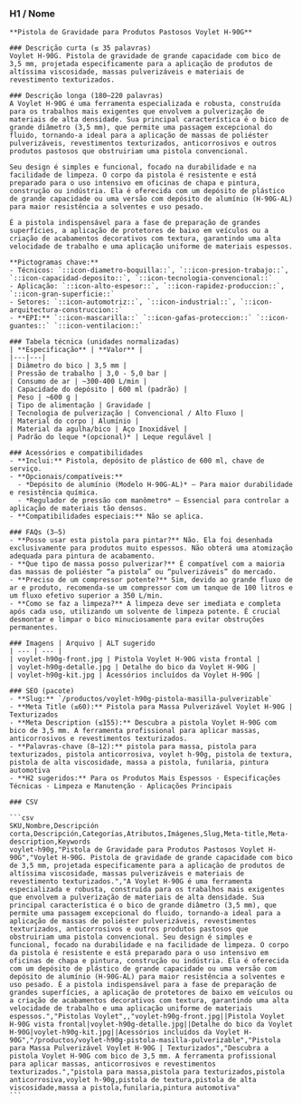 ### H1 / Nome
    **Pistola de Gravidade para Produtos Pastosos Voylet H-90G**

    ### Descrição curta (≤ 35 palavras)
    Voylet H-90G. Pistola de gravidade de grande capacidade com bico de 3,5 mm, projetada especificamente para a aplicação de produtos de altíssima viscosidade, massas pulverizáveis e materiais de revestimento texturizados.

    ### Descrição longa (180–220 palavras)
    A Voylet H-90G é uma ferramenta especializada e robusta, construída para os trabalhos mais exigentes que envolvem a pulverização de materiais de alta densidade. Sua principal característica é o bico de grande diâmetro (3,5 mm), que permite uma passagem excepcional do fluido, tornando-a ideal para a aplicação de massas de poliéster pulverizáveis, revestimentos texturizados, anticorrosivos e outros produtos pastosos que obstruiriam uma pistola convencional.

    Seu design é simples e funcional, focado na durabilidade e na facilidade de limpeza. O corpo da pistola é resistente e está preparado para o uso intensivo em oficinas de chapa e pintura, construção ou indústria. Ela é oferecida com um depósito de plástico de grande capacidade ou uma versão com depósito de alumínio (H-90G-AL) para maior resistência a solventes e uso pesado.

    É a pistola indispensável para a fase de preparação de grandes superfícies, a aplicação de protetores de baixo em veículos ou a criação de acabamentos decorativos com textura, garantindo uma alta velocidade de trabalho e uma aplicação uniforme de materiais espessos.

    **Pictogramas chave:**
    - Técnicos: `::icon-diametro-boquilla::`, `::icon-presion-trabajo::`, `::icon-capacidad-deposito::`, `::icon-tecnologia-convencional::`
    - Aplicação: `::icon-alto-espesor::`, `::icon-rapidez-produccion::`, `::icon-gran-superficie::`
    - Setores: `::icon-automotriz::`, `::icon-industrial::`, `::icon-arquitectura-construccion::`
    - **EPI:** `::icon-mascarilla::` `::icon-gafas-proteccion::` `::icon-guantes::` `::icon-ventilacion::`

    ### Tabela técnica (unidades normalizadas)
    | **Especificação** | **Valor** |
    |---|---|
    | Diâmetro do bico | 3,5 mm |
    | Pressão de trabalho | 3,0 - 5,0 bar |
    | Consumo de ar | ~300-400 L/min |
    | Capacidade do depósito | 600 ml (padrão) |
    | Peso | ~600 g |
    | Tipo de alimentação | Gravidade |
    | Tecnologia de pulverização | Convencional / Alto Fluxo |
    | Material do corpo | Alumínio |
    | Material da agulha/bico | Aço Inoxidável |
    | Padrão do leque *(opcional)* | Leque regulável |

    ### Acessórios e compatibilidades
    - **Inclui:** Pistola, depósito de plástico de 600 ml, chave de serviço.
    - **Opcionais/compatíveis:**
      - *Depósito de alumínio (Modelo H-90G-AL)* — Para maior durabilidade e resistência química.
      - *Regulador de pressão com manômetro* — Essencial para controlar a aplicação de materiais tão densos.
    - **Compatibilidades especiais:** Não se aplica.

    ### FAQs (3–5)
    - **Posso usar esta pistola para pintar?** Não. Ela foi desenhada exclusivamente para produtos muito espessos. Não obterá uma atomização adequada para pintura de acabamento.
    - **Que tipo de massa posso pulverizar?** É compatível com a maioria das massas de poliéster “a pistola” ou “pulverizáveis” do mercado.
    - **Preciso de um compressor potente?** Sim, devido ao grande fluxo de ar e produto, recomenda‑se um compressor com um tanque de 100 litros e um fluxo efetivo superior a 350 L/min.
    - **Como se faz a limpeza?** A limpeza deve ser imediata e completa após cada uso, utilizando um solvente de limpeza potente. É crucial desmontar e limpar o bico minuciosamente para evitar obstruções permanentes.

    ### Imagens | Arquivo | ALT sugerido
    | --- | --- |
    | voylet-h90g-front.jpg | Pistola Voylet H‑90G vista frontal |
    | voylet-h90g-detalle.jpg | Detalhe do bico da Voylet H‑90G |
    | voylet-h90g-kit.jpg | Acessórios incluídos da Voylet H‑90G |

    ### SEO (pacote)
    - **Slug:** `/productos/voylet-h90g-pistola-masilla-pulverizable`
    - **Meta Title (≤60):** Pistola para Massa Pulverizável Voylet H‑90G | Texturizados
    - **Meta Description (≤155):** Descubra a pistola Voylet H‑90G com bico de 3,5 mm. A ferramenta profissional para aplicar massas, anticorrosivos e revestimentos texturizados.
    - **Palavras‑chave (8–12):** pistola para massa, pistola para texturizados, pistola anticorrosiva, voylet h‑90g, pistola de textura, pistola de alta viscosidade, massa a pistola, funilaria, pintura automotiva
    - **H2 sugeridos:** Para os Produtos Mais Espessos · Especificações Técnicas · Limpeza e Manutenção · Aplicações Principais

    ### CSV

    ```csv
    SKU,Nombre,Descripción corta,Descripción,Categorías,Atributos,Imágenes,Slug,Meta-title,Meta-description,Keywords
    voylet-h90g,"Pistola de Gravidade para Produtos Pastosos Voylet H-90G","Voylet H-90G. Pistola de gravidade de grande capacidade com bico de 3,5 mm, projetada especificamente para a aplicação de produtos de altíssima viscosidade, massas pulverizáveis e materiais de revestimento texturizados.","A Voylet H-90G é uma ferramenta especializada e robusta, construída para os trabalhos mais exigentes que envolvem a pulverização de materiais de alta densidade. Sua principal característica é o bico de grande diâmetro (3,5 mm), que permite uma passagem excepcional do fluido, tornando-a ideal para a aplicação de massas de poliéster pulverizáveis, revestimentos texturizados, anticorrosivos e outros produtos pastosos que obstruiriam uma pistola convencional. Seu design é simples e funcional, focado na durabilidade e na facilidade de limpeza. O corpo da pistola é resistente e está preparado para o uso intensivo em oficinas de chapa e pintura, construção ou indústria. Ela é oferecida com um depósito de plástico de grande capacidade ou uma versão com depósito de alumínio (H-90G-AL) para maior resistência a solventes e uso pesado. É a pistola indispensável para a fase de preparação de grandes superfícies, a aplicação de protetores de baixo em veículos ou a criação de acabamentos decorativos com textura, garantindo uma alta velocidade de trabalho e uma aplicação uniforme de materiais espessos.","Pistolas Voylet",,"voylet-h90g-front.jpg||Pistola Voylet H-90G vista frontal|voylet-h90g-detalle.jpg||Detalhe do bico da Voylet H-90G|voylet-h90g-kit.jpg||Acessórios incluídos da Voylet H-90G","/productos/voylet-h90g-pistola-masilla-pulverizable","Pistola para Massa Pulverizável Voylet H‑90G | Texturizados","Descubra a pistola Voylet H‑90G com bico de 3,5 mm. A ferramenta profissional para aplicar massas, anticorrosivos e revestimentos texturizados.","pistola para massa,pistola para texturizados,pistola anticorrosiva,voylet h-90g,pistola de textura,pistola de alta viscosidade,massa a pistola,funilaria,pintura automotiva"
    ```
